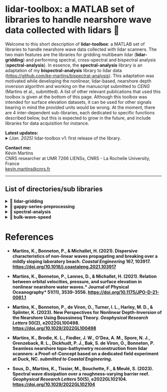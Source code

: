 # lidar-toolbox: a MATLAB set of libraries to handle nearshore wave data collected with lidars 🌊

Welcome to this short description of **lidar-toolbox**: a MATLAB set of libraries to handle nearshore wave data collected with lidar scanners. The two main features are the libraries for gridding multibeam lidar (**lidar-gridding**) and performing spectral, cross-spectral and bispectral analysis (**spectral-analysis**). In essence, the **spectral-analysis** library is an adaptation of my **bispectral-analysis** library to lidar data (https://github.com/ke-martins/bispectral-analysis). This adaptation was motivated while developing the nonlinear, lidar-based, nearshore depth inversion algorithm and working on the manuscript submitted to *CENG* (Martins et al., submitted). A list of other relevant publications that used this toolbox is given at the bottom of this page. Although this toolbox was intended for surface elevation datasets, it can be used for other signals bearing in mind the provided units would be wrong. At the moment, there are 4 inter-dependent sub-libraries, each dedicated to specific functions described below, but this is expected to grow in the future, and include libraries for data acquisition for instance.  

<strong>Latest updates:</strong>  
<sub><sup>:arrow_forward:</sup></sub> *(Jan. 2025)*
lidar-toolbox v1: first release of the library.

<strong>Contact me:</strong>  
Kévin Martins  
CNRS researcher at UMR 7266 LIENSs, CNRS - La Rochelle University, France  
kevin.martins@cnrs.fr

---

## List of directories/sub libraries

<details>
  <summary>📂 <strong>lidar-gridding<strong> </summary>  
  <br>  

  **Description**:  
  Library containing functions that grid (spatial and temporal interpolations) data collected by single- and multibeam lidar scanners. It is based on the function built function `scatteredInterpolant` (Delaunay triangulation) and makes the most of 4D (t,x,y,z) point clouds to interpolate raw data on grids and respect some quality criteria.

  **List of functions**:  

  fun_gridded_lidar_diagnostics.m  
  fun_singlebeam_lidar_gridding.m  
  fun_multibeam_lidar_gridding.m

</details>

<details>
  <summary>📂 <strong>gappy-series-preprocessing<strong> </summary>  
  <br>  

  **Description**:  
  Functions for pre-processing gappy data series so that spectral, cross-spectral and bispectral analyses can be applied to them. Series are essentially reorganised by blocks, and quality is controlled through the number of NaNs allowed per block.

  **List of functions**:  

  fun_count_pNaNs.m  
  fun_interp_series.m  
  fun_prep_gappy_series_by_block.m
  fun_prep_gappy_series_by_block_xs.m  

</details>

<details>
  <summary>📂 <strong>spectral-analysis<strong> </summary>  
  <br>  

  **Description**:  
  Functions needed to perform spectral, cross-spectral and bispectral analyses on gappy free surface elevation timeseries of ocean waves measured with lidars. Timeseries should be pre-organised in matrices with the library **gappy-series-preprocessing**. For users interested in bispectral products, it also directly contains relevant functions for a range of nearshore applications (wave dispersive properties, non-linear energy transfers between triads etc).

  **List of functions**:  

  fun_compute_spectrum_mat.m  
  fun_compute_cross_spectrum_mat.m  
  fun_compute_bispectrum_mat.m
  fun_compute_krms.m  
  fun_compute_krms_terms.m  
  fun_compute_Snl.m  
  fun_compute_edof.m  

</details>

<details>
  <summary>📂 <strong>bulk-wave-speed<strong> </summary>  
  <br>  

  **Description**:  
  Function to compute sub-resolution lag between two timeseries and corresponding bulk celerity.

  **List of functions**:  

  fun_compute_c_from_xcorr.m  

</details>

# References

 - Martins, K., Bonneton, P., & Michallet, H. (2021). Dispersive characteristics of non-linear waves propagating and breaking over a mildly sloping laboratory beach. *Coastal Engineering* <strong>167</strong>, 103917. https://doi.org/10.1016/j.coastaleng.2021.103917
 
 - Martins, K., Bonneton, P., Lannes, D., & Michallet, H. (2021). Relation between orbital velocities, pressure, and surface elevation in nonlinear nearshore water waves.* Journal of Physical Oceanography* <strong>51</strong>(11), 3539-3556. https://doi.org/10.1175/JPO-D-21-0061.1
 
 - Martins, K., Bonneton, P., de Viron, O., Turner, I. L., Harley, M. D., & Splinter, K. (2023). New Perspectives for Nonlinear Depth‐Inversion of the Nearshore Using Boussinesq Theory. *Geophysical Research Letters* <strong>50</strong>(2), e2022GL100498. https://doi.org/10.1029/2022GL100498
 
 - Martins, K., Brodie, K. L., Fiedler, J. W., O'Dea, A. M., Spore, N. J., Grenzeback, R. L., Dickhudt, P. J., Bak, S. de Viron, O., Bonneton, P. Seamless nearshore topo-bathymetry reconstruction from lidar scanners: a Proof-of-Concept based on a dedicated field experiment at Duck, NC. *submitted to Coastal Engineering*.
 
 - Sous, D., Martins, K., Tissier, M., Bouchette, F., & Meulé, S. (2023). Spectral wave dissipation over a roughness‐varying barrier reef. *Geophysical Research Letters* <strong>50</strong>(5), e2022GL102104. https://doi.org/10.1029/2022GL102104
 
 
 
 
 
 
